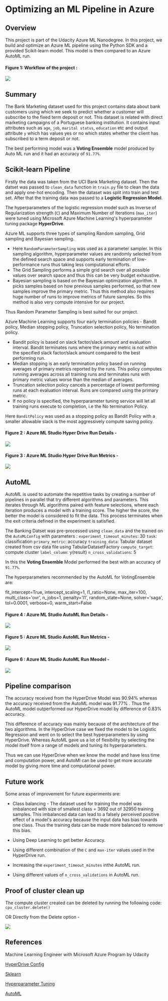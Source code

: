 # Optimizing an ML Pipeline in Azure

## Overview

This project is part of the Udacity Azure ML Nanodegree.
In this project, we build and optimize an Azure ML pipeline using the Python SDK and a provided Scikit-learn model.
This model is then compared to an Azure AutoML run.

#### Figure 1: Workflow of the project : ####

![](images/project_workflow.png)

## Summary

The Bank Marketing dataset used for this project contains data about bank customers using which we seek to predict whether a customer will subscribe to the fixed term deposit or not. This dataset is related with direct marketing campaigns of a Portuguese banking institution. It contains input attributes such as `age`,  `job`, `marital status`, `education` etc and output attribute `y` which has values yes or no which states whether the client has subscribed to a term deposit or not.

The best performing model was a **Voting Ensemble** model produced by Auto ML run and it had an accuracy of `91.77%`.
 
## Scikit-learn Pipeline

Firstly the data was taken from the UCI Bank Marketing dataset. Then the datset was passed to `clean_data` function in `train.py` file to clean the data and apply one-hot encoding. Then the dataset was split into train and test set. After that the training data was passed to a **Logistic Regression Model**.

The hyperparameters of the logistic regression model such as Inverse of Regularization strength (`C`) and Maximum Number of Iterations (`max_iter`) were tuned using Microsoft Azure Machine Learning's hyperparameter tuning package **HyperDrive**. 

Azure ML supports three types of sampling Random sampling, Grid sampling and Bayesian sampling. 

* Here `RandomParameterSampling` was used as a parameter sampler. In this sampling algorithm, hyperparameter values are randomly selected from the defined search space and supports early termination of low-performance runs thus taking less computational efforts.
* The Grid Sampling performs a simple grid search over all possible values over search space and thus this can be very budget exhaustive.
* Bayesian sampling is based on the Bayesian optimization algorithm. It picks samples based on how previous samples performed, so that new samples improve the primary metric. Thus this method also requires huge number of runs to improve metrics of future samples. So this method is also very compute intensive for our project.

Thus Random Parameter Sampling is best suited for our project.

Azure Machine Learning supports four early termination policies - Bandit policy, Median stopping policy, Truncation selection policy, No termination policy. 

* Bandit policy is based on slack factor/slack amount and evaluation interval. Bandit terminates runs where the primary metric is not within the specified slack factor/slack amount compared to the best performing run.
* Median stopping is an early termination policy based on running averages of primary metrics reported by the runs. This policy computes running averages across all training runs and terminates runs with primary metric values worse than the median of averages.
* Truncation selection policy cancels a percentage of lowest performing runs at each evaluation interval. Runs are compared using the primary metric.
* If no policy is specified, the hyperparameter tuning service will let all training runs execute to completion, i.e the No termination Policy.

Here `BanditPolicy` was used as a stopping policy as Bandit Policy with a smaller allowable slack is the most aggressively compute saving policy.



#### Figure 2 : Azure ML Studio Hyper Drive Run Details - ####

![](images/HyperDriveRunDetails.png)

#### Figure 3 : Azure ML Studio Hyper Drive Run Metrics - ####

![](images/HyperDriveRunMetrics.png)

## AutoML

AutoML is used to automate the repetitive tasks by creating a number of pipelines in parallel that try different algorithms and parameters. This iterates through ML algorithms paired with feature selections, where each iteration produces a model with a training score. The higher the score, the better the model is considered to fit the data. This process terminates when the exit criteria defined in the experiment is satisfied.

The Banking Datset was pre-processed using `clean_data` and the trained on the `AutoMLConfig` with parameters :
`experiment_timeout_minutes`: 30
`task`: classification
`primary_metric`: accuracy
`training_data`: Tabular dataset created from csv data file using TabularDatasetFactory
`compute_target`: compute cluster
`label_column`: y(result)
`n_cross_validations`: 5

In this the **Voting Ensemble** Model performed the best with an accuracy of `91.77%`.

The hyperparameters recommended by the AutoML for VotingEnsemble are:

fit_intercept=True,
intercept_scaling=1,
l1_ratio=None,
max_iter=100,
multi_class='ovr',
n_jobs=1,
penalty='l1',
random_state=None,
solver='saga',
tol=0.0001,
verbose=0,
warm_start=False

#### Figure 4 : Azure ML Studio AutoML Run Details - ####

![](images/AutoMLRunDetails.png)

#### Figure 5 : Azure ML Studio AutoML Run Metrics - ####

![](images/AutoMLRunMetrics.png)

#### Figure 6 : Azure ML Studio AutoML Run Meodel - ####

![](images/AutoMLRunModel.png)

## Pipeline comparison

The accuracy received from the HyperDrive Model was 90.94% whereas the accuracy received from the AutoML model was 91.77% . Thus the AutoML model outperformed our HyperDrive model by difference of 0.83% accuracy. 

This difference of accuracy was mainly because of the architecture of the two algorithms. In the HyperDrive case we fixed the model to be Logistic Regression and went on to select the best hyperparameters by using HyperDrive. Whereas AutoML gave us a lot of flexibility by selecting the model itself from a range of models and tuning its hyperparameters. 

Thus we can use HyperDrive when we know the model and have less time and computation power, and AutoMl can be used to get more accurate model by giving more time and computational power.

## Future work

Some areas of improvement for future experiments are:

* Class balancing - The dataset used for training the model was imbalanced with size of smallest class = 3692 out of 32950 training samples. This imbalanced data can lead to a falsely perceived positive effect of a model's accuracy because the input data has bias towards one class. Thus the training data can be made more balanced to remove this bias.

* Using Deep Learning to get better Accuracy.

* Using different combination of the `C` and `max-iter` values used in the HyperDrive run.

* Increasing the `experiment_timeout_minutes` inthe AutoML run.

* Using different values of `n_cross_validations` in AutoML run.

## Proof of cluster clean up

The compute cluster created can be deleted by running the following code:
`cpu_cluster.delete()`

OR Directly from the Delete option - 

![](images/DeletingComputeCluster.png)

## References

Machine Learning Engineer with Microsoft Azure Program by Udacity 

[HyperDrive Config](https://docs.microsoft.com/en-us/python/api/azureml-train-core/azureml.train.hyperdrive.hyperdriveconfig?view=azure-ml-py)

[Sklearn](https://docs.microsoft.com/en-us/python/api/azureml-train-core/azureml.train.sklearn.sklearn?view=azure-ml-py)

[Hyperparameter Tuning](https://docs.microsoft.com/en-us/azure/machine-learning/how-to-tune-hyperparameters)

[AutoML](https://docs.microsoft.com/en-us/azure/machine-learning/concept-automated-ml)

